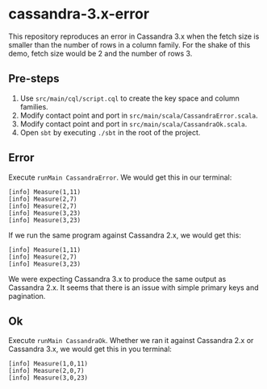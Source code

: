 # cassandra-3.x-error #

This repository reproduces an error in Cassandra 3.x when the fetch size is smaller than the number of rows in a column family. For the shake of this demo, fetch size would be 2 and the number of rows 3.

## Pre-steps ##

1. Use `src/main/cql/script.cql` to create the key space and column families.
2. Modify contact point and port in `src/main/scala/CassandraError.scala`.
3. Modify contact point and port in `src/main/scala/CassandraOk.scala`.
4. Open `sbt` by executing `./sbt` in the root of the project.

## Error ##

Execute `runMain CassandraError`. We would get this in our terminal:

```
[info] Measure(1,11)
[info] Measure(2,7)
[info] Measure(2,7)
[info] Measure(3,23)
[info] Measure(3,23)
```

If we run the same program against Cassandra 2.x, we would get this:

```
[info] Measure(1,11)
[info] Measure(2,7)
[info] Measure(3,23)
```

We were expecting Cassandra 3.x to produce the same output as Cassandra 2.x. It seems that there is an issue with simple primary keys and pagination.

## Ok ##

Execute `runMain CassandraOk`. Whether we ran it against Cassandra 2.x or Cassandra 3.x, we would get this in you terminal:

```
[info] Measure(1,0,11)
[info] Measure(2,0,7)
[info] Measure(3,0,23)
```
